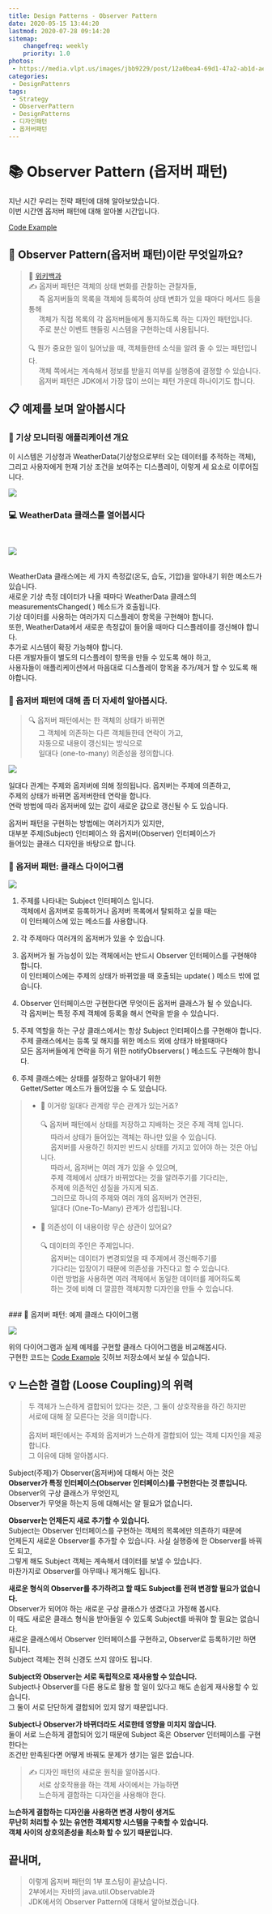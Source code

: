 ```yaml
---
title: Design Patterns - Observer Pattern
date: 2020-05-15 13:44:20
lastmod: 2020-07-28 09:14:20
sitemap:
    changefreq: weekly
    priority: 1.0
photos:
 - https://media.vlpt.us/images/jbb9229/post/12a0bea4-69d1-47a2-ab1d-ae428d11f16e/wordcloud.png
categories:
 - DesignPattenrs
tags: 
 - Strategy
 - ObserverPattern
 - DesignPatterns
 - 디자인패턴
 - 옵저버패턴
--- 
```


# 📚&nbsp;Observer Pattern (옵저버 패턴)<br/>

지난 시간 우리는 전략 패턴에 대해 알아보았습니다.<br/>
이번 시간엔 옵저버 패턴에 대해 알아볼 시간입니다.<br/>

[Code Example](https://github.com/jbb9229/DesignPatterns/tree/master/src/observer)

## 🤔&nbsp;Observer Pattern(옵저버 패턴)이란 무엇일까요?

> 📑&nbsp;[위키백과](https://ko.wikipedia.org/wiki/%EC%98%B5%EC%84%9C%EB%B2%84_%ED%8C%A8%ED%84%B4) <br/>
✍&nbsp;옵저버 패턴은 객체의 상태 변화를 관찰하는 관찰자들,<br/>
&nbsp;&nbsp;&nbsp;&nbsp;&nbsp;즉 옵저버들의 목록을 객체에 등록하여 상태 변화가 있을 때마다 메서드 등을 통해<br/>
&nbsp;&nbsp;&nbsp;&nbsp;&nbsp;객체가 직접 목록의 각 옵저버들에게 통지하도록 하는 디자인 패턴입니다.<br/>
&nbsp;&nbsp;&nbsp;&nbsp;&nbsp;주로 분산 이벤트 핸들링 시스템을 구현하는데 사용됩니다.<br/><br/>
🔍&nbsp;뭔가 중요한 일이 일어났을 때, 객체들한테 소식을 알려 줄 수 있는 패턴입니다.<br/>
&nbsp;&nbsp;&nbsp;&nbsp;&nbsp;객체 쪽에서는 계속해서 정보를 받을지 여부를 실행중에 결졍할 수 있습니다.<br/>
&nbsp;&nbsp;&nbsp;&nbsp;&nbsp;옵저버 패턴은 JDK에서 가장 많이 쓰이는 패턴 가운데 하나이기도 합니다.<br/>

## 📋&nbsp;예제를 보며 알아봅시다

### 📡&nbsp;기상 모니터링 애플리케이션 개요

이 시스템은 기상청과 WeatherData(기상청으로부터 오는 데이터를 추적하는 객체), <br/>
그리고 사용자에게 현재 기상 조건을 보여주는 디스플레이, 이렇게 세 요소로 이루어집니다.

![](https://images.velog.io/images/jbb9229/post/47d208c6-7638-49fa-a929-1db0b406a978/Design%20Patterns%20Images_0.png)

### 💻&nbsp;WeatherData 클래스를 열어봅시다
<br/>

![](https://images.velog.io/images/jbb9229/post/6be96c5e-ca85-4dd0-8718-2fa682ee45ab/Untitled%20Diagram%20(2).png)

<br/>
WeatherData 클래스에는 세 가지 측정값(온도, 습도, 기압)을 알아내기 위한 메소드가 있습니다.<br/>
새로운 기상 측정 데이터가 나올 때마다 WeatherData 클래스의 <br/>
measurementsChanged( ) 메소드가 호출됩니다.<br/>
기상 데이터를 사용하는 여러가지 디스플레이 항목을 구현해야 합니다.<br/>
또한, WeatherData에서 새로운 측정값이 들어올 때마다 디스플레이를 갱신해야 합니다.<br/>
추가로 시스템이 확장 가능해야 합니다.<br/>
다른 개발자들이 별도의 디스플레이 항목을 만들 수 있도록 해야 하고,<br/>
사용자들이 애플리케이션에서 마음대로 디스플레이 항목을 추가/제거 할 수 있도록 해야합니다.<br/>

### 📖&nbsp;옵저버 패턴에 대해 좀 더 자세히 알아봅시다.

> 🔍&nbsp;옵저버 패턴에서는 한 객체의 상태가 바뀌면 <br/>
&nbsp;&nbsp;&nbsp;&nbsp;&nbsp;그 객체에 의존하는 다른 객체들한테 연락이 가고,<br/>
&nbsp;&nbsp;&nbsp;&nbsp;&nbsp;자동으로 내용이 갱신되는 방식으로<br/>
&nbsp;&nbsp;&nbsp;&nbsp;&nbsp;일대다 (one-to-many) 의존성을 정의합니다.<br/>

![](https://images.velog.io/images/jbb9229/post/872e122d-fff5-4ea0-98a5-ff45b4b8fbd4/Untitled%20Diagram%20(4).png)

일대다 관계는 주제와 옵저버에 의해 정의됩니다. 옵저버는 주제에 의존하고,<br/>
주제의 상태가 바뀌면 옵저버한테 연락을 합니다.<br/>
연락 방법에 따라 옵저버에 있는 값이 새로운 값으로 갱신될 수 도 있습니다.<br/>

옵저버 패턴을 구현하는 방법에는 여러가지가 있지만,<br/>
대부분 주제(Subject) 인터페이스 와 옵저버(Observer) 인터페이스가<br/>
들어있는 클래스 디자인을 바탕으로 합니다.<br/>

### 🕎&nbsp;옵저버 패턴: 클래스 다이어그램

![](https://images.velog.io/images/jbb9229/post/d3822490-f750-498a-aa7b-6ff9ea2cc81d/Untitled%20Diagram%20(6).png)

1. 주제를 나타내는 Subject 인터페이스 입니다.<br/>
객체에서 옵저버로 등록하거나 옵저버 목록에서 탈퇴하고 싶을 때는<br/>
이 인터페이스에 있는 메소드를 사용합니다.<br/>

2. 각 주제마다 여러개의 옵저버가 있을 수 있습니다.<br/>

3. 옵저버가 될 가능성이 있는 객체에서는 반드시 Observer 인터페이스를 구현해야 합니다.<br/>
이 인터페이스에는 주제의 상태가 바뀌었을 때 호출되는 update( ) 메소드 밖에 없습니다.<br/>

4. Observer 인터페이스만 구현한다면 무엇이든 옵저버 클래스가 될 수 있습니다.<br/>
각 옵저버는 특정 주제  객체에 등록을 해서 연락을 받을 수 있습니다.<br/>

5. 주제 역할을 하는 구상 클래스에서는 항상 Subject 인터페이스를 구현해야 합니다.<br/>
주제 클래스에서는 등록 및 해지를 위한 메소드 외에 상태가 바뀔때마다 <br/>
모든 옵저버들에게 연락을 하기 위한 notifyObservers( ) 메소드도 구현해야 합니다.<br/>

6. 주제 클래스에는 상태를 설정하고 알아내기 위한 <br/>
Gettet/Setter 메소드가 들어있을 수 도 있습니다.<br/>

> - 🤔&nbsp;이거랑 일대다 관계랑 무슨 관계가 있는거죠?<br/><br/>
🔍&nbsp;옵저버 패턴에서 상태를 저장하고 지배하는 것은 주제 객체 입니다.<br/>
&nbsp;&nbsp;&nbsp;&nbsp;&nbsp;따라서 상태가 들어있는 객체는 하나만 있을 수 있습니다.<br/>
&nbsp;&nbsp;&nbsp;&nbsp;&nbsp;옵저버를 사용하긴 하지만 반드시 상태를 가지고 있어야 하는 것은 아닙니다.<br/>
&nbsp;&nbsp;&nbsp;&nbsp;&nbsp;따라서, 옵저버는 여러 개가 있을 수 있으며,<br/>
&nbsp;&nbsp;&nbsp;&nbsp;&nbsp;주제 객체에서 상태가 바뀌었다는 것을 알려주기를 기다리는,<br/>
&nbsp;&nbsp;&nbsp;&nbsp;&nbsp;주제에 의존적인 성질을 가지게 되죠.<br/>
&nbsp;&nbsp;&nbsp;&nbsp;&nbsp;그러므로 하나의 주제와 여러 개의 옵저버가 연관된,<br/>
&nbsp;&nbsp;&nbsp;&nbsp;&nbsp;일대다 (One-To-Many) 관계가 성립됩니다.<br/><br/>
>- 🤔&nbsp;의존성이 이 내용이랑 무슨 상관이 있어요?<br/><br/>
🔍&nbsp;데이터의 주인은 주제입니다.<br/>
&nbsp;&nbsp;&nbsp;&nbsp;&nbsp;옵저버는 데이터가 변경되었을 때 주제에서 갱신해주기를<br/>
&nbsp;&nbsp;&nbsp;&nbsp;&nbsp;기다리는 입장이기 때문에 의존성을 가진다고 할 수 있습니다.<br/>
&nbsp;&nbsp;&nbsp;&nbsp;&nbsp;이런 방법을 사용하면 여러 객체에서 동일한 데이터를 제어하도록<br/>
&nbsp;&nbsp;&nbsp;&nbsp;&nbsp;하는 것에 비해 더 깔끔한 객체지향 디자인을 만들 수 있습니다.
<br/>
### 🕎&nbsp;옵저버 패턴: 예제 클래스 다이어그램

![](https://images.velog.io/images/jbb9229/post/d2f53f0e-3615-4a2c-adbb-d410ae011159/Untitled%20Diagram%20(7).png)

위의 다이어그램과 실제 예제를 구현할 클래스 다이어그램을 비교해봅시다.<br/>
구현한 코드는 [Code Example](https://github.com/jbb9229/DesignPatterns/tree/master/src/observer) 깃허브 저장소에서 보실 수 있습니다.

## 💡&nbsp;느슨한 결합 (Loose Coupling)의 위력

> 두 객체가 느슨하게 결합되어 있다는 것은, 그 둘이 상호작용을 하긴 하지만<br/>
서로에 대해 잘 모른다는 것을 의미합니다.<br/><br/>
옵저버 패턴에서는 주제와 옵저버가 느슨하게 결합되어 있는 객체 디자인을 제공합니다.<br/>
그 이유에 대해 알아봅시다.<br/>

Subject(주제)가 Observer(옵저버)에 대해서 아는 것은 <br/>
**Observer가 특정 인터페이스(Observer 인터페이스)를 구현한다는 것 뿐입니다.** <br/>
Observer의 구상 클래스가 무엇인지, <br/>
Observer가 무엇을 하는지 등에 대해서는 알 필요가 없습니다.<br/>

**Observer는 언제든지 새로 추가할 수 있습니다.** <br/>
Subject는 Observer 인터페이스를 구현하는 객체의 목록에만 의존하기 때문에<br/>
언제든지 새로운 Observer를 추가할 수 있습니다. 사실 실행중에 한 Observer를 바꿔도  되고,<br/>
그렇게 해도 Subject 객체는 계속해서 데이터를 보낼 수 있습니다.<br/>
마찬가지로 Observer를 아무때나 제거해도 됩니다.<br/>

**새로운 형식의 Observer를 추가하려고 할 때도 Subject를 전혀 변경할 필요가 없습니다.** <br/>
Observer가 되어야 하는 새로운 구상 클래스가 생겼다고 가정해 봅시다.<br/>
이 때도 새로운 클래스 형식을 받아들일 수 있도록 Subject를 바꿔야 할 필요는 없습니다.<br/>
새로운 클래스에서 Observer 인터페이스를 구현하고, Observer로 등록하기만 하면 됩니다.<br/>
Subject 객체는 전혀 신경도 쓰지 않아도 됩니다.<br/>

**Subject와 Observer는 서로 독립적으로 재사용할 수 있습니다.** <br/>
Subject나 Observer를 다른 용도로 활용 할 일이 있다고 해도 손쉽게 재사용할 수 있습니다. <br/>
그 둘이 서로 단단하게 결합되어 있지 않기 때문입니다. <br/>

**Subject나 Observer가 바뀌더라도 서로한테 영향을 미치지 않습니다.** <br/>
둘이 서로 느슨하게 결합되어 있기 때문에 Subject 혹은 Observer 인터페이스를 구현한다는 <br/>
조건만 만족된다면 어떻게 바꿔도 문제가 생기는 일은 없습니다. <br/>

>✍&nbsp;디자인 패턴의 새로운 원칙을 알아봅시다. <br/>
&nbsp;&nbsp;&nbsp;&nbsp;&nbsp;서로 상호작용을 하는 객체 사이에서는 가능하면 <br/>
&nbsp;&nbsp;&nbsp;&nbsp;&nbsp;느슨하게 결합하는 디자인을 사용해야 한다. <br/>

**느슨하게 결합하는 디자인을 사용하면 변경 사항이 생겨도  <br/>
무난히 처리할 수 있는 유연한 객체지향 시스템을 구축할 수 있습니다. <br/>
객체 사이의 상호의존성을 최소화 할 수 있기 때문입니다.**

## 끝내며,
> 이렇게 옵저버 패턴의 1부 포스팅이 끝났습니다.<br/>
2부에서는 자바의 java.util.Observable과 <br/>
JDK에서의 Observer Pattern에 대해서 알아보겠습니다.
